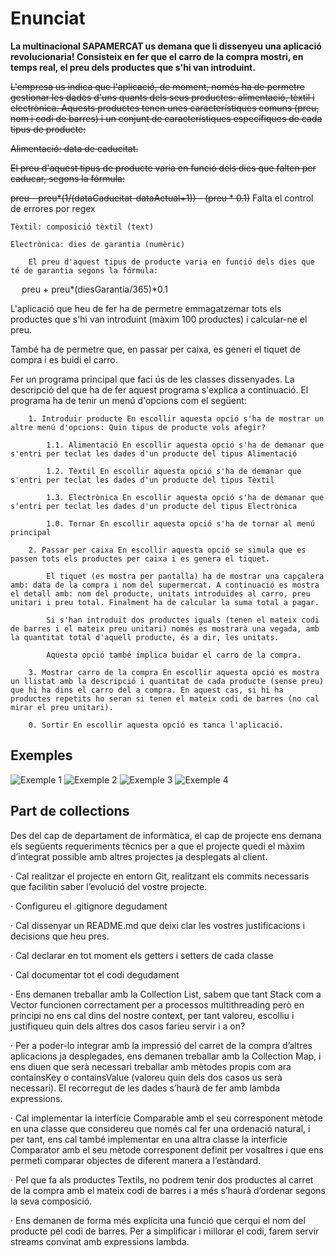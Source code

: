 # Enunciat
**La multinacional SAPAMERCAT us demana que li dissenyeu una aplicació revolucionaria! Consisteix en fer que el carro de la compra mostri, en temps real, el preu dels productes que s'hi van introduint.**

~~L'empresa us indica que l'aplicació, de moment, només ha de permetre gestionar les dades d'uns quants dels seus productes: alimentació, tèxtil i electrònica. Aquests productes tenen unes característiques comuns (preu, nom i codi de barres) i un conjunt de característiques específiques de cada tipus de producte:~~

  ~~Alimentació: data de caducitat.~~

~~El preu d'aquest tipus de producte varia en funció dels dies que falten per caducar, segons la fórmula:~~

~~preu - preu*(1/(dataCaducitat-dataActual+1)) - (preu * 0.1)~~
Falta el control de errores por regex

    Tèxtil: composició tèxtil (text)

    Electrònica: dies de garantia (numèric)

        El preu d'aquest tipus de producte varia en funció dels dies que té de garantia segons la fórmula:

         preu + preu*(diesGarantia/365)*0.1

L'aplicació que heu de fer ha de permetre emmagatzemar tots els productes que s'hi van introduint (màxim 100 productes) i calcular-ne el preu. 

També ha de permetre que, en passar per caixa, es generi el tiquet de compra i es buidi el carro.

Fer un programa principal que faci ús de les classes dissenyades. La descripció del que ha de fer aquest programa s'explica a continuació. El programa ha de tenir un menú d'opcions com el següent:

        1. Introduir producte En escollir aquesta opció s'ha de mostrar un altre menú d'opcions: Quin tipus de producte vols afegir?

            1.1. Alimentació En escollir aquesta opció s'ha de demanar que s'entri per teclat les dades d'un producte del tipus Alimentació

            1.2. Tèxtil En escollir aquesta opció s'ha de demanar que s'entri per teclat les dades d'un producte del tipus Tèxtil

            1.3. Electrònica En escollir aquesta opció s'ha de demanar que s'entri per teclat les dades d'un producte del tipus Electrònica

            1.0. Tornar En escollir aquesta opció s'ha de tornar al menú principal

        2. Passar per caixa En escollir aquesta opció se simula que es passen tots els productes per caixa i es genera el tiquet.

            El tiquet (es mostra per pantalla) ha de mostrar una capçalera amb: data de la compra i nom del supermercat. A continuació es mostra el detall amb: nom del producte, unitats introduïdes al carro, preu unitari i preu total. Finalment ha de calcular la suma total a pagar.

            Si s'han introduït dos productes iguals (tenen el mateix codi de barres i el mateix preu unitari) només es mostrarà una vegada, amb la quantitat total d'aquell producte, és a dir, les unitats.

            Aquesta opció també implica buidar el carro de la compra.

        3. Mostrar carro de la compra En escollir aquesta opció es mostra un llistat amb la descripció i quantitat de cada producte (sense preu) que hi ha dins el carro del a compra. En aquest cas, si hi ha productes repetits ho seran si tenen el mateix codi de barres (no cal mirar el preu unitari).

        0. Sortir En escollir aquesta opció es tanca l'aplicació.


## Exemples
![Exemple 1](Exemple1.png)
![Exemple 2](Exemple2.png)
![Exemple 3](Exemple3.png)
![Exemple 4](Exemple4.png)

## Part de collections
Des del cap de departament de informàtica, el cap de projecte ens demana els següents requeriments tècnics per a que el projecte quedi el màxim d’integrat possible amb altres projectes ja desplegats al client.

·         Cal realitzar el projecte en entorn Git, realitzant els commits necessaris que facilitin saber l’evolució del vostre projecte.

·         Configureu el .gitignore degudament

·         Cal dissenyar un README.md que deixi clar les vostres justificacions i decisions que heu pres.

·         Cal declarar en tot moment els getters i setters de cada classe

·         Cal documentar tot el codi degudament

·         Ens demanen treballar amb la Collection List, sabem que tant Stack com a Vector funcionen correctament per a processos multithreading però en principi no ens cal dins del nostre context, per tant valoreu, escolliu i justifiqueu quin dels altres dos casos faríeu servir i a on?

·         Per a poder-lo integrar amb la impressió del carret de la compra d’altres aplicacions ja desplegades, ens demanen treballar amb la Collection Map, i ens diuen que serà necessari treballar amb mètodes propis com ara containsKey o containsValue (valoreu quin dels dos casos us serà necessari). El recorregut de les dades s’haurà de fer amb lambda expressions.

·         Cal implementar la interfície Comparable amb el seu corresponent mètode en una classe que considereu que només cal fer una ordenació natural, i per tant, ens cal també implementar en una altra classe la interfície Comparator amb el seu mètode corresponent definit per vosaltres i que ens permeti comparar objectes de diferent manera a l’estàndard.

·         Pel que fa als productes Textils, no podrem tenir dos productes al carret de la compra amb el mateix codi de barres i a més s’haurà d’ordenar segons la seva composició.

·         Ens demanen de forma més explícita una funció que cerqui el nom del producte pel codi de barres. Per a simplificar i millorar el codi, farem servir streams convinat amb expressions lambda. 

